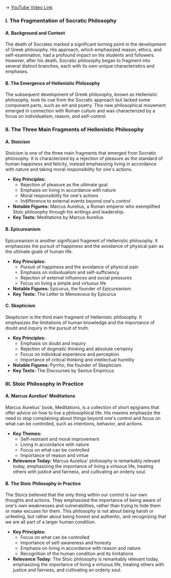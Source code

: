 -> [YouTube Video Link](https://www.youtube.com/watch?v=Auuk1y4DRgk&list=PL30RAv-0lkxGh5iMfRmZV8wEVeN50K06X&index=8&pp=iAQB)

### I. The Fragmentation of Socratic Philosophy
#### A. Background and Context

The death of Socrates marked a significant turning point in the development of Greek philosophy. His approach, which emphasized reason, ethics, and self-examination, had a profound impact on his students and followers. However, after his death, Socratic philosophy began to fragment into several distinct branches, each with its own unique characteristics and emphases.

#### B. The Emergence of Hellenistic Philosophy

The subsequent development of Greek philosophy, known as Hellenistic philosophy, took its cue from the Socratic approach but lacked some component parts, such as wit and poetry. This new philosophical movement emerged in connection with Roman culture and was characterized by a focus on individualism, reason, and self-control.

### II. The Three Main Fragments of Hellenistic Philosophy
#### A. Stoicism

Stoicism is one of the three main fragments that emerged from Socratic philosophy. It is characterized by a rejection of pleasure as the standard of human happiness and felicity, instead emphasizing living in accordance with nature and taking moral responsibility for one's actions.

* **Key Principles:**
	+ Rejection of pleasure as the ultimate goal
	+ Emphasis on living in accordance with nature
	+ Moral responsibility for one's actions
	+ Indifference to external events beyond one's control
* **Notable Figures:** Marcus Aurelius, a Roman emperor who exemplified Stoic philosophy through his writings and leadership.
* **Key Texts:** Meditations by Marcus Aurelius

#### B. Epicureanism

Epicureanism is another significant fragment of Hellenistic philosophy. It emphasizes the pursuit of happiness and the avoidance of physical pain as the ultimate goals of human life.

* **Key Principles:**
	+ Pursuit of happiness and the avoidance of physical pain
	+ Emphasis on individualism and self-sufficiency
	+ Rejection of external influences and social pressures
	+ Focus on living a simple and virtuous life
* **Notable Figures:** Epicurus, the founder of Epicureanism.
* **Key Texts:** The Letter to Menoeceus by Epicurus

#### C. Skepticism

Skepticism is the third main fragment of Hellenistic philosophy. It emphasizes the limitations of human knowledge and the importance of doubt and inquiry in the pursuit of truth.

* **Key Principles:**
	+ Emphasis on doubt and inquiry
	+ Rejection of dogmatic thinking and absolute certainty
	+ Focus on individual experience and perception
	+ Importance of critical thinking and intellectual humility
* **Notable Figures:** Pyrrho, the founder of Skepticism.
* **Key Texts:** The Discourses by Sextus Empiricus

### III. Stoic Philosophy in Practice
#### A. Marcus Aurelius' Meditations

Marcus Aurelius' book, Meditations, is a collection of short epigrams that offer advice on how to live a philosophical life. His maxims emphasize the need to stop complaining about things beyond one's control and focus on what can be controlled, such as intentions, behavior, and actions.

* **Key Themes:**
	+ Self-restraint and moral improvement
	+ Living in accordance with nature
	+ Focus on what can be controlled
	+ Importance of reason and virtue
* **Relevance Today:** Marcus Aurelius' philosophy is remarkably relevant today, emphasizing the importance of living a virtuous life, treating others with justice and fairness, and cultivating an orderly soul.

#### B. The Stoic Philosophy in Practice

The Stoics believed that the only thing within our control is our own thoughts and actions. They emphasized the importance of being aware of one's own weaknesses and vulnerabilities, rather than trying to hide them or make excuses for them. This philosophy is not about being harsh or unfeeling, but rather about being honest and authentic, and recognizing that we are all part of a larger human condition.

* **Key Principles:**
	+ Focus on what can be controlled
	+ Importance of self-awareness and honesty
	+ Emphasis on living in accordance with reason and nature
	+ Recognition of the human condition and its limitations
* **Relevance Today:** The Stoic philosophy is remarkably relevant today, emphasizing the importance of living a virtuous life, treating others with justice and fairness, and cultivating an orderly soul.